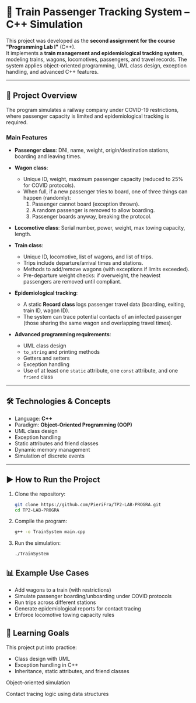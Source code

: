 # 🚆 Train Passenger Tracking System – C++ Simulation

This project was developed as the **second assignment for the course "Programming Lab I"** (C++).  
It implements a **train management and epidemiological tracking system**, modeling trains, wagons, locomotives, passengers, and travel records. The system applies object-oriented programming, UML class design, exception handling, and advanced C++ features.  

---

## 📌 Project Overview

The program simulates a railway company under COVID-19 restrictions, where passenger capacity is limited and epidemiological tracking is required.

### Main Features
- **Passenger class**: DNI, name, weight, origin/destination stations, boarding and leaving times.  
- **Wagon class**:
  - Unique ID, weight, maximum passenger capacity (reduced to 25% for COVID protocols).  
  - When full, if a new passenger tries to board, one of three things can happen (randomly):  
    1. Passenger cannot board (exception thrown).  
    2. A random passenger is removed to allow boarding.  
    3. Passenger boards anyway, breaking the protocol.  
- **Locomotive class**: Serial number, power, weight, max towing capacity, length.  
- **Train class**:
  - Unique ID, locomotive, list of wagons, and list of trips.  
  - Trips include departure/arrival times and stations.  
  - Methods to add/remove wagons (with exceptions if limits exceeded).  
  - Pre-departure weight checks: if overweight, the heaviest passengers are removed until compliant.  
- **Epidemiological tracking**:
  - A static **Record class** logs passenger travel data (boarding, exiting, train ID, wagon ID).  
  - The system can trace potential contacts of an infected passenger (those sharing the same wagon and overlapping travel times).  

- **Advanced programming requirements**:
  - UML class design  
  - `to_string` and printing methods  
  - Getters and setters  
  - Exception handling  
  - Use of at least one `static` attribute, one `const` attribute, and one `friend` class  

---

## 🛠️ Technologies & Concepts
- Language: **C++**
- Paradigm: **Object-Oriented Programming (OOP)**
- UML class design
- Exception handling
- Static attributes and friend classes
- Dynamic memory management
- Simulation of discrete events

---

## ▶️ How to Run the Project

1. Clone the repository:
   ```bash
   git clone https://github.com/PieriFra/TP2-LAB-PROGRA.git
   cd TP2-LAB-PROGRA

2. Compile the program:
   ```bash
   g++ -o TrainSystem main.cpp

3. Run the simulation:
   ```bash
   ./TrainSystem

## 📊 Example Use Cases
- Add wagons to a train (with restrictions)
- Simulate passenger boarding/unboarding under COVID protocols
- Run trips across different stations
- Generate epidemiological reports for contact tracing
- Enforce locomotive towing capacity rules

## 🎯 Learning Goals
This project put into practice:
- Class design with UML
- Exception handling in C++
- Inheritance, static attributes, and friend classes

Object-oriented simulation

Contact tracing logic using data structures
